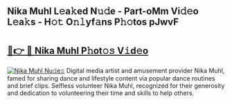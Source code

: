 ## Nika Muhl L𝚎a𝚔ed N𝚞𝚍e - Part-oMm Vi𝚍𝚎o L𝚎a𝚔s - H𝚘𝚝 O𝚗𝚕yf𝚊ns P𝚑𝚘tos pJwvF

# <h2><a href="http://kfebhzk.oniu.top/?m=Nika+Muhl">🔗👉 🔴 Nika Muhl P𝚑ot𝚘𝚜 V𝚒d𝚎o</a></h2>

[![Nika Muhl Nu𝚍e𝚜](https://i.imgur.com/0qMVB7G.gif)](http://kfebhzk.oniu.top/?m=Nika+Muhl)
Digital media artist and amusement provider Nika Muhl, famed for sharing dance and lifestyle content via popular dance routines and brief clips. Selfless volunteer Nika Muhl, recognized for their generosity and dedication to volunteering their time and skills to help others.  
